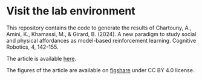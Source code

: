 # Visit the lab environment

This repository contains the code to generate the results of Chartouny, A., Amini, K., Khamassi, M., & Girard, B. (2024). A new paradigm to study social and physical affordances as model-based reinforcement learning. Cognitive Robotics, 4, 142-155.

The article is available [here](https://www.sciencedirect.com/science/article/pii/S2667241324000107).

The figures of the article are available on [figshare](https://figshare.com/articles/figure/Visit_the_lab_task/24910998) under CC BY 4.0 license.